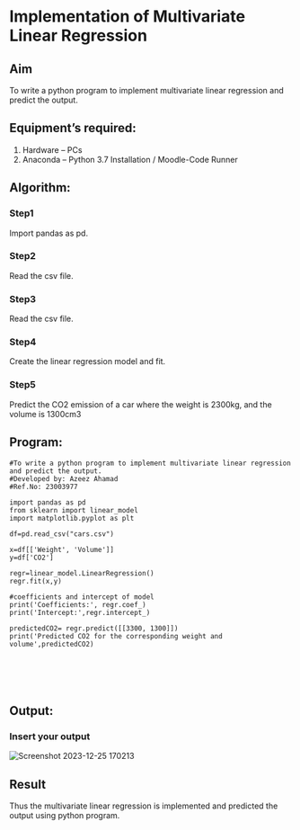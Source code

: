 # Implementation of Multivariate Linear Regression
## Aim
To write a python program to implement multivariate linear regression and predict the output.
## Equipment’s required:
1.	Hardware – PCs
2.	Anaconda – Python 3.7 Installation / Moodle-Code Runner
## Algorithm:
### Step1
Import pandas as pd.

### Step2
Read the csv file.

### Step3
Read the csv file.

### Step4
Create the linear regression model and fit.

### Step5
Predict the CO2 emission of a car where the weight is 2300kg, and the volume is 1300cm3

## Program:
```
#To write a python program to implement multivariate linear regression and predict the output.
#Developed by: Azeez Ahamad
#Ref.No: 23003977

import pandas as pd
from sklearn import linear_model
import matplotlib.pyplot as plt

df=pd.read_csv("cars.csv")

x=df[['Weight', 'Volume']]
y=df['CO2']

regr=linear_model.LinearRegression()
regr.fit(x,y)

#coefficients and intercept of model
print('Coefficients:', regr.coef_)
print('Intercept:',regr.intercept_)

predictedCO2= regr.predict([[3300, 1300]])
print('Predicted CO2 for the corresponding weight and volume',predictedCO2)






```
## Output:

### Insert your output

![Screenshot 2023-12-25 170213](https://github.com/Yashvanth21/Multivariate-Linear-Regression/assets/144979957/8d9bd2d9-c102-4a39-b65a-ac4f5e904ea1)


## Result
Thus the multivariate linear regression is implemented and predicted the output using python program.
